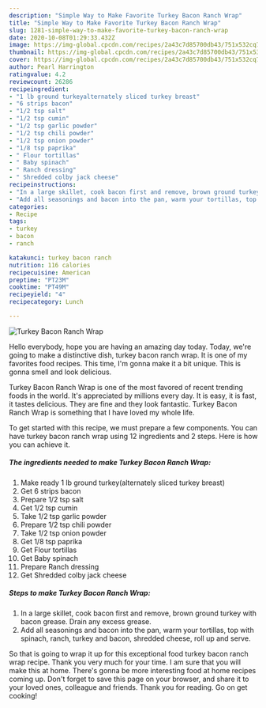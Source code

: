 ```yaml
---
description: "Simple Way to Make Favorite Turkey Bacon Ranch Wrap"
title: "Simple Way to Make Favorite Turkey Bacon Ranch Wrap"
slug: 1281-simple-way-to-make-favorite-turkey-bacon-ranch-wrap
date: 2020-10-08T01:29:33.432Z
image: https://img-global.cpcdn.com/recipes/2a43c7d85700db43/751x532cq70/turkey-bacon-ranch-wrap-recipe-main-photo.jpg
thumbnail: https://img-global.cpcdn.com/recipes/2a43c7d85700db43/751x532cq70/turkey-bacon-ranch-wrap-recipe-main-photo.jpg
cover: https://img-global.cpcdn.com/recipes/2a43c7d85700db43/751x532cq70/turkey-bacon-ranch-wrap-recipe-main-photo.jpg
author: Pearl Harrington
ratingvalue: 4.2
reviewcount: 26286
recipeingredient:
- "1 lb ground turkeyalternately sliced turkey breast"
- "6 strips bacon"
- "1/2 tsp salt"
- "1/2 tsp cumin"
- "1/2 tsp garlic powder"
- "1/2 tsp chili powder"
- "1/2 tsp onion powder"
- "1/8 tsp paprika"
- " Flour tortillas"
- " Baby spinach"
- " Ranch dressing"
- " Shredded colby jack cheese"
recipeinstructions:
- "In a large skillet, cook bacon first and remove, brown ground turkey with bacon grease. Drain any excess grease."
- "Add all seasonings and bacon into the pan, warm your tortillas, top with spinach, ranch, turkey and bacon, shredded cheese, roll up and serve."
categories:
- Recipe
tags:
- turkey
- bacon
- ranch

katakunci: turkey bacon ranch 
nutrition: 116 calories
recipecuisine: American
preptime: "PT23M"
cooktime: "PT49M"
recipeyield: "4"
recipecategory: Lunch

---
```



![Turkey Bacon Ranch Wrap](https://img-global.cpcdn.com/recipes/2a43c7d85700db43/751x532cq70/turkey-bacon-ranch-wrap-recipe-main-photo.jpg)

Hello everybody, hope you are having an amazing day today. Today, we're going to make a distinctive dish, turkey bacon ranch wrap. It is one of my favorites food recipes. This time, I'm gonna make it a bit unique. This is gonna smell and look delicious.



Turkey Bacon Ranch Wrap is one of the most favored of recent trending foods in the world. It's appreciated by millions every day. It is easy, it is fast, it tastes delicious. They are fine and they look fantastic. Turkey Bacon Ranch Wrap is something that I have loved my whole life.


To get started with this recipe, we must prepare a few components. You can have turkey bacon ranch wrap using 12 ingredients and 2 steps. Here is how you can achieve it.

<!--inarticleads1-->

##### The ingredients needed to make Turkey Bacon Ranch Wrap:

1. Make ready 1 lb ground turkey(alternately sliced turkey breast)
1. Get 6 strips bacon
1. Prepare 1/2 tsp salt
1. Get 1/2 tsp cumin
1. Take 1/2 tsp garlic powder
1. Prepare 1/2 tsp chili powder
1. Take 1/2 tsp onion powder
1. Get 1/8 tsp paprika
1. Get  Flour tortillas
1. Get  Baby spinach
1. Prepare  Ranch dressing
1. Get  Shredded colby jack cheese




<!--inarticleads2-->

##### Steps to make Turkey Bacon Ranch Wrap:

1. In a large skillet, cook bacon first and remove, brown ground turkey with bacon grease. Drain any excess grease.
1. Add all seasonings and bacon into the pan, warm your tortillas, top with spinach, ranch, turkey and bacon, shredded cheese, roll up and serve.




So that is going to wrap it up for this exceptional food turkey bacon ranch wrap recipe. Thank you very much for your time. I am sure that you will make this at home. There's gonna be more interesting food at home recipes coming up. Don't forget to save this page on your browser, and share it to your loved ones, colleague and friends. Thank you for reading. Go on get cooking!
